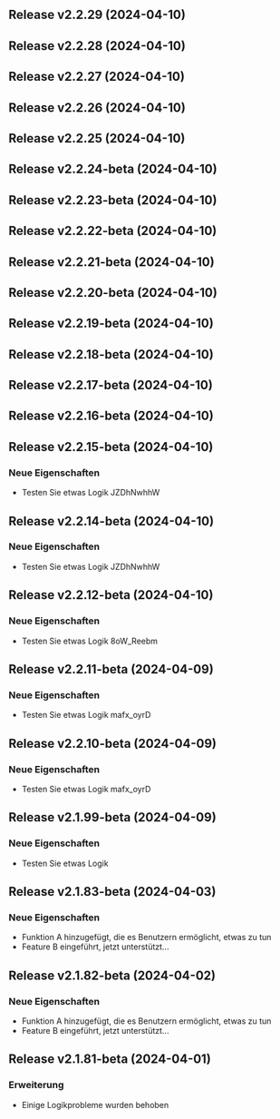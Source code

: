 ## Release v2.2.29 (2024-04-10)

## Release v2.2.28 (2024-04-10)

## Release v2.2.27 (2024-04-10)

## Release v2.2.26 (2024-04-10)

## Release v2.2.25 (2024-04-10)

## Release v2.2.24-beta (2024-04-10)

## Release v2.2.23-beta (2024-04-10)

## Release v2.2.22-beta (2024-04-10)

## Release v2.2.21-beta (2024-04-10)

## Release v2.2.20-beta (2024-04-10)

## Release v2.2.19-beta (2024-04-10)

## Release v2.2.18-beta (2024-04-10)

## Release v2.2.17-beta (2024-04-10)

## Release v2.2.16-beta (2024-04-10)

## Release v2.2.15-beta (2024-04-10)

### Neue Eigenschaften

- Testen Sie etwas Logik JZDhNwhhW

## Release v2.2.14-beta (2024-04-10)

### Neue Eigenschaften

- Testen Sie etwas Logik JZDhNwhhW

## Release v2.2.12-beta (2024-04-10)

### Neue Eigenschaften

- Testen Sie etwas Logik 8oW_Reebm

## Release v2.2.11-beta (2024-04-09)

### Neue Eigenschaften

- Testen Sie etwas Logik mafx_oyrD

## Release v2.2.10-beta (2024-04-09)

### Neue Eigenschaften

- Testen Sie etwas Logik mafx_oyrD

## Release v2.1.99-beta (2024-04-09)

### Neue Eigenschaften

- Testen Sie etwas Logik

## Release v2.1.83-beta (2024-04-03)

### Neue Eigenschaften

- Funktion A hinzugefügt, die es Benutzern ermöglicht, etwas zu tun
- Feature B eingeführt, jetzt unterstützt...

## Release v2.1.82-beta (2024-04-02)

### Neue Eigenschaften

- Funktion A hinzugefügt, die es Benutzern ermöglicht, etwas zu tun
- Feature B eingeführt, jetzt unterstützt...

## Release v2.1.81-beta (2024-04-01)

### Erweiterung

- Einige Logikprobleme wurden behoben

